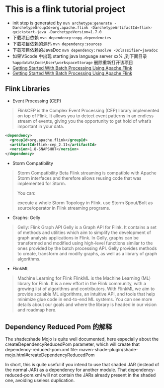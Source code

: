 # This is a flink tutorial project 

* init step is generated by 
`mvn archetype:generate -DarchetypeGroupId=org.apache.flink -DarchetypeArtifactId=flink-quickstart-java -DarchetypeVersion=1.7.0`
* 下载项目依赖 `mvn dependency:copy-dependencies` 
* 下载项目依赖的源码 `mvn dependency:sources`
* 下载项目依赖的JavaDoc `mvn dependency:resolve -Dclassifier=javadoc`
* 如果VScode 中出现 starting java  language server xx% ,到下面目录 `%appdata%\Code\User\workspaceStorage` 删除重新打开该项目
* [Getting Started With Batch Processing Using Apache Flink](https://cloud.tencent.com/developer/article/1133274)
* [Getting Started With Batch Processing Using Apache Flink](https://dzone.com/articles/getting-started-with-batch-processing-using-apache)

## Flink Libraries
* Event Processing (CEP)
> FlinkCEP is the Complex Event Processing (CEP) library implemented on top of Flink. It allows you to detect event patterns in an endless stream of events, giving you the opportunity to get hold of what’s important in your data.

```xml
<dependency>
  <groupId>org.apache.flink</groupId>
  <artifactId>flink-cep_2.11</artifactId>
  <version>1.8-SNAPSHOT</version>
</dependency>
```
* Storm Compatibility 
> Storm Compatibility Beta Flink streaming is compatible with Apache Storm interfaces and therefore allows reusing code that was implemented for Storm.
>
> You can:
> 
> execute a whole Storm Topology in Flink.
> use Storm Spout/Bolt as source/operator in Flink streaming programs.

* Graphs: Gelly
> Gelly: Flink Graph API
> Gelly is a Graph API for Flink. It contains a set of methods and utilities which aim to simplify the development of graph analysis applications in Flink. In Gelly, graphs can be transformed and modified using high-level functions similar to the ones provided by the batch processing API. Gelly provides methods to create, transform and modify graphs, as well as a library of graph algorithms.

* FlinkML 
> Machine Learning for Flink
> FlinkML is the Machine Learning (ML) library for Flink. It is a new effort in the Flink community, with a growing list of algorithms and contributors. With FlinkML we aim to provide scalable ML algorithms, an intuitive API, and tools that help minimize glue code in end-to-end ML systems. You can see more details about our goals and where the library is headed in our vision and roadmap here.

## Dependency Reduced Pom 的解释
The shade:shade Mojo is quite well documented, here especially about the createDependencyReducedPom parameter, which will create that dependency-reduced-pom.xml file: maven-shade-plugin/shade-mojo.html#createDependencyReducedPom

In short, this is quite useful if you intend to use that shaded JAR (instead of the normal JAR) as a dependency for another module. That dependency-reduced-pom.xml will not contain the JARs already present in the shaded one, avoiding useless duplication.